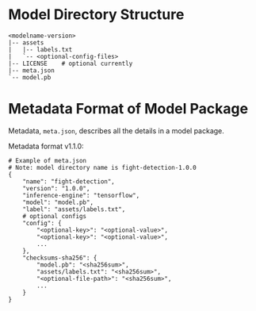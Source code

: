 # Model Directory Structure

```
<modelname-version>
|-- assets
|   |-- labels.txt
|   `-- <optional-config-files>
|-- LICENSE    # optional currently
|-- meta.json
`-- model.pb
```

# Metadata Format of Model Package

Metadata, `meta.json`, describes all the details in a model package.

Metadata format v1.1.0:

```
# Example of meta.json
# Note: model directory name is fight-detection-1.0.0
{
    "name": "fight-detection",
    "version": "1.0.0",
    "inference-engine": "tensorflow",
    "model": "model.pb",
    "label": "assets/labels.txt",
    # optional configs
    "config": {
        "<optional-key>": "<optional-value>",
        "<optional-key>": "<optional-value>",
        ...
    },
    "checksums-sha256": {
        "model.pb": "<sha256sum>",
        "assets/labels.txt": "<sha256sum>",
        "<optional-file-path>": "<sha256sum>",
        ...
    }
}
```
